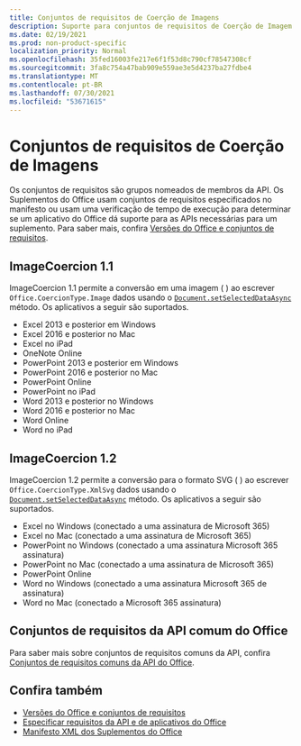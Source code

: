 ```yaml
---
title: Conjuntos de requisitos de Coerção de Imagens
description: Suporte para conjuntos de requisitos de Coerção de Imagem com Office de Excel, PowerPoint e Word.
ms.date: 02/19/2021
ms.prod: non-product-specific
localization_priority: Normal
ms.openlocfilehash: 35fed16003fe217e6f1f53d8c790cf78547308cf
ms.sourcegitcommit: 3fa8c754a47bab909e559ae3e5d4237ba27fdbe4
ms.translationtype: MT
ms.contentlocale: pt-BR
ms.lasthandoff: 07/30/2021
ms.locfileid: "53671615"
---
```

# <a name="image-coercion-requirement-sets"></a>Conjuntos de requisitos de Coerção de Imagens

Os conjuntos de requisitos são grupos nomeados de membros da API. Os Suplementos do Office usam conjuntos de requisitos especificados no manifesto ou usam uma verificação de tempo de execução para determinar se um aplicativo do Office dá suporte para as APIs necessárias para um suplemento. Para saber mais, confira [Versões do Office e conjuntos de requisitos](../../develop/office-versions-and-requirement-sets.md).

## <a name="imagecoercion-11"></a>ImageCoercion 1.1

ImageCoercion 1.1 permite a conversão em uma imagem ( ) ao escrever `Office.CoercionType.Image` dados usando o [`Document.setSelectedDataAsync`](/javascript/api/office/office.document#getSelectedDataAsync_coercionType__options__callback_) método. Os aplicativos a seguir são suportados.

- Excel 2013 e posterior em Windows
- Excel 2016 e posterior no Mac
- Excel no iPad
- OneNote Online
- PowerPoint 2013 e posterior em Windows
- PowerPoint 2016 e posterior no Mac
- PowerPoint Online
- PowerPoint no iPad
- Word 2013 e posterior no Windows
- Word 2016 e posterior no Mac
- Word Online
- Word no iPad

## <a name="imagecoercion-12"></a>ImageCoercion 1.2

ImageCoercion 1.2 permite a conversão para o formato SVG ( ) ao escrever `Office.CoercionType.XmlSvg` dados usando o [`Document.setSelectedDataAsync`](/javascript/api/office/office.document#getSelectedDataAsync_coercionType__options__callback_) método. Os aplicativos a seguir são suportados.

- Excel no Windows (conectado a uma assinatura de Microsoft 365)
- Excel no Mac (conectado a uma assinatura de Microsoft 365)
- PowerPoint no Windows (conectado a uma assinatura Microsoft 365 assinatura)
- PowerPoint no Mac (conectado a uma assinatura de Microsoft 365)
- PowerPoint Online
- Word no Windows (conectado a uma assinatura Microsoft 365 de assinatura)
- Word no Mac (conectado a Microsoft 365 assinatura)

## <a name="office-common-api-requirement-sets"></a>Conjuntos de requisitos da API comum do Office

Para saber mais sobre conjuntos de requisitos comuns da API, confira [Conjuntos de requisitos comuns da API do Office](office-add-in-requirement-sets.md).

## <a name="see-also"></a>Confira também

- [Versões do Office e conjuntos de requisitos](../../develop/office-versions-and-requirement-sets.md)
- [Especificar requisitos da API e de aplicativos do Office](../../develop/specify-office-hosts-and-api-requirements.md)
- [Manifesto XML dos Suplementos do Office](../../develop/add-in-manifests.md)
